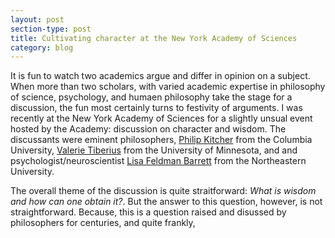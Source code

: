 ```yaml
---
layout: post
section-type: post
title: Cultivating character at the New York Academy of Sciences
category: blog
---
```


<p> It is fun to watch two academics argue and differ in opinion on a subject. When more than two scholars, with varied academic expertise in philosophy of science, psychology, and humaen philosophy take the stage for a discussion, the fun most certainly turns to festivity of arguments. I was recently at the New York Academy of Sciences for a slightly unsual event hosted by the Academy: discussion on character and wisdom. The discussants were eminent philosophers, <a href="http://philosophy.columbia.edu/directories/faculty/philip-kitcher" title="Philip Kitcher">Philip Kitcher</a> from the Columbia University, <a href="http://philosophy.umn.edu/people/FacultyProfile.php?UID=tiberius/" title="Valerie Tiberius">Valerie Tiberius</a> from the University of Minnesota, and and psychologist/neuroscientist <a href="http://www.northeastern.edu/cos/faculty/lisa-feldman-barrett/" title="Lisa Feldman Barrett">Lisa Feldman Barrett</a> from the Northeastern University. <br><p>

<p>The overall theme of the discussion is quite straitforward: <i>What is wisdom and how can one obtain it?</i>. But the answer to this question, however, is not straightforward. Because, this is a question raised and disussed by philosophers for centuries, and quite frankly, 

